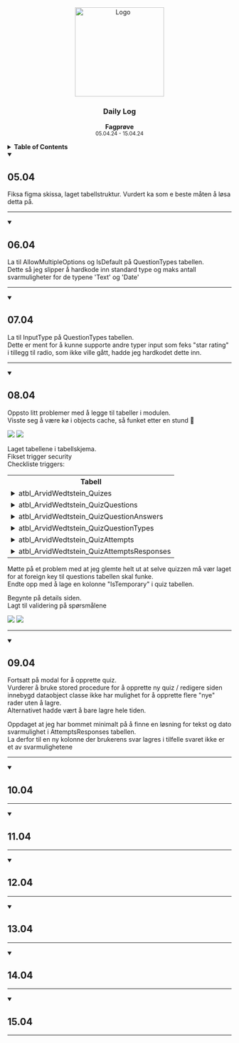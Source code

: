 <div align="center">
  <a href="https://github.com/ArvidWedtstein/Fagproove">
    <img src="https://content.energage.com/company-images/SE45893/SE45893_logo_orig.png" alt="Logo" width="200" height="200">
  </a>

  <h3 align="center">Daily Log</h3>

  <p align="center">
    <b>Fagprøve</b>
    <br />
    <sub>05.04.24 - 15.04.24</sub>
  </p>
</div>

<details>
  <summary>
    <b>Table of Contents</b>
  </summary>
  <ol>
    <li>
      <a href="#0504">Fredag 05.04</a>
    </li>
    <li>
      <a href="#0604">Lørdag 06.04</a>
    </li>
    <li>
      <a href="#0704">Søndag 07.04</a>
    </li>
    <li>
      <a href="#0804">Mandag 08.04</a>
    </li>
    <li>
      <a href="#0904">Tirsdag 09.04</a>
    </li>
    <li>
      <a href="#1004">Onsdag 10.04</a>
    </li>
    <li>
      <a href="#1104">Torsdag 11.04</a>
    </li>
    <li>
      <a href="#1204">Fredag 12.04</a>
    </li>
    <li>
      <a href="#1304">Lørdag 13.04</a>
    </li>
    <li>
      <a href="#1404">Søndag 14.04</a>
    </li>
    <li>
      <a href="#1504">Mandag 15.04</a>
    </li>
  </ol>
</details>

<details open>
  <summary>
    <h2>05.04</h2>
  </summary>
  <p>
    Fiksa figma skissa, laget tabellstruktur. Vurdert ka som e beste måten å løsa detta på. 
  </p>


<hr>
</details>
<details open>
  <summary>
    <h2>06.04</h2>
  </summary>
  <p>
    La til AllowMultipleOptions og IsDefault på QuestionTypes tabellen.<br>
    Dette så jeg slipper å hardkode inn standard type og maks antall svarmuligheter for de typene 'Text' og 'Date'
  </p>
<hr>
</details>
<details open>
  <summary>
    <h2>07.04</h2>
  </summary>
  <p>
    La til InputType på QuestionTypes tabellen.<br>
    Dette er ment for å kunne supporte andre typer input som feks "star rating" i tillegg til radio, som ikke ville gått, hadde jeg hardkodet dette inn.  
  </p>

<hr>
</details>
<details open>
  <summary>
    <h2>08.04</h2>
  </summary>
  <p>
    Oppsto litt problemer med å legge til tabeller i modulen.<br>
    Visste seg å være kø i objects cache, så funket etter en stund 🙂
  </p>

  <img src="https://github.com/ArvidWedtstein/Fagproove/assets/71834553/cc5c7e6a-49b9-474b-a72a-734b1288240c">
  <img src="https://github.com/ArvidWedtstein/Fagproove/assets/71834553/bf9ce9d3-da17-4bde-9478-6dd068a09661">

  <p>
    Laget tabellene i tabellskjema.<br>
    Fikset trigger security<br>
    Checkliste triggers:
  </p>

  <table>
    <tr>
      <th>Tabell</th>
    </tr>
    <tr>
      <td>
        <details>
          <summary>atbl_ArvidWedtstein_Quizes</summary>
          <table>
            <tr>
              <th>Insert</th>
              <th>Update</th>
              <th>Delete</th>
            </tr>
            <tr>
              <td>✅</td>
              <td>✅</td>
              <td>✅</td>
            </tr>
          </table>
        </details>
      </td>
    </tr>
    <tr>
      <td>
        <details>
          <summary>atbl_ArvidWedtstein_QuizQuestions</summary>
          <table>
            <tr>
              <th>Insert</th>
              <th>Update</th>
              <th>Delete</th>
            </tr>
            <tr>
              <td>✅</td>
              <td>✅</td>
              <td>✅</td>
            </tr>
          </table>
        </details>
      </td>
    </tr>
    <tr>
      <td>
        <details>
          <summary>atbl_ArvidWedtstein_QuizQuestionAnswers</summary>
          <table>
            <tr>
              <th>Insert</th>
              <th>Update</th>
              <th>Delete</th>
            </tr>
            <tr>
              <td>✅</td>
              <td>✅</td>
              <td>✅</td>
            </tr>
          </table>
        </details>
      </td>
    </tr>
    <tr>
      <td>
        <details>
          <summary>atbl_ArvidWedtstein_QuizQuestionTypes</summary>
          <table>
            <tr>
              <th>Insert</th>
              <th>Update</th>
              <th>Delete</th>
            </tr>
            <tr>
              <td>✅</td>
              <td>✅</td>
              <td>✅</td>
            </tr>
          </table>
        </details>
      </td>
    </tr>
    <tr>
      <td>
        <details>
          <summary>atbl_ArvidWedtstein_QuizAttempts</summary>
          <table>
            <tr>
              <th>Insert</th>
              <th>Update</th>
              <th>Delete</th>
            </tr>
            <tr>
              <td>✅</td>
              <td>✅</td>
              <td>✅</td>
            </tr>
          </table>
        </details>
      </td>
    </tr>
    <tr>
      <td>
        <details>
          <summary>atbl_ArvidWedtstein_QuizAttemptsResponses</summary>
          <table>
            <tr>
              <th>Insert</th>
              <th>Update</th>
              <th>Delete</th>
            </tr>
            <tr>
              <td>✅</td>
              <td>✅</td>
              <td>✅</td>
            </tr>
          </table>
        </details>
      </td>
    </tr>
  </table>

  <p>
    Møtte på et problem med at jeg glemte helt ut at selve quizzen må vær laget for at foreign key til questions tabellen skal funke.<br>
    Endte opp med å lage en kolonne "IsTemporary" i quiz tabellen.
  </p>

  <p>
    Begynte på details siden.<br>
    Lagt til validering på spørsmålene
  </p>
  
  <img src="https://github.com/ArvidWedtstein/Fagproove/assets/71834553/144792bb-dc5b-4944-8df2-8cf85737c750">
  <img src="https://github.com/ArvidWedtstein/Fagproove/assets/71834553/745eb11a-f9e8-4119-9f7a-9e9076af08f8">

<hr>
</details>
<details open>
  <summary>
    <h2>09.04</h2>
  </summary>
  <p>
    Fortsatt på modal for å opprette quiz.<br>
    Vurderer å bruke stored procedure for å opprette ny quiz / redigere siden innebygd dataobject classe ikke har mulighet for å opprette flere "nye" rader uten å lagre.<br>
    Alternativet hadde vært å bare lagre hele tiden. 
  </p>
  <p>
    Oppdaget at jeg har bommet minimalt på å finne en løsning for tekst og dato svarmulighet i AttemptsResponses tabellen.<br>
    La derfor til en ny kolonne der brukerens svar lagres i tilfelle svaret ikke er et av svarmulighetene
  </p>

<hr>
</details>
<details open>
  <summary>
    <h2>10.04</h2>
  </summary>


<hr>
</details>
<details open>
  <summary>
    <h2>11.04</h2>
  </summary>


<hr>
</details>
<details open>
  <summary>
    <h2>12.04</h2>
  </summary>


<hr>
</details>
<details open>
  <summary>
    <h2>13.04</h2>
  </summary>


<hr>
</details>
<details open>
  <summary>
    <h2>14.04</h2>
  </summary>


<hr>
</details>
<details open>
  <summary>
    <h2>15.04</h2>
  </summary>


<hr>
</details>

